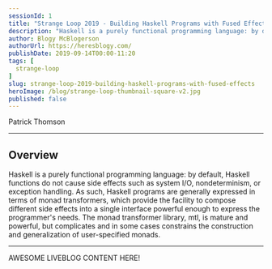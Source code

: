 ```yaml
---
sessionId: 1
title: "Strange Loop 2019 - Building Haskell Programs with Fused Effects"
description: "Haskell is a purely functional programming language: by default, Haskell functions do not cause side effects such as system I/O, nondeterminism, or exception handling. As such, Haskell programs are generally expressed in terms of monad transformers, which provide the facility to compose different side effects into a single interface powerful enough to express the programmer's needs. The monad transformer library, mtl, is mature and powerful, but complicates and in some cases constrains the construction and generalization of user-specified monads."
author: Blogy McBlogerson
authorUrl: https://heresblogy.com/
publishDate: 2019-09-14T00:00-11:20
tags: [
  strange-loop
]
slug: strange-loop-2019-building-haskell-programs-with-fused-effects
heroImage: /blog/strange-loop-thumbnail-square-v2.jpg
published: false
---
```


<div class="container p-0 liveblog-presenters">
  <div class="row m-0">
      <p class=" mr-12 m-0">
        <span class="liveblog-presenters__name">Patrick Thomson</span>
        <a href="https://twitter.com/importantshock" target="_blank" title="Twitter"><i class="fa fa-twitter pr-2"></i></a>
        <a href="https://github.com/patrickt" target="_blank" title="GitHub"><i class="fa fa-github pr-2"></i></a>
        <a href="https://blog.sumtypeofway.com" target="_blank" title="Speaker's site"><i class="fa fa-globe pr-2"></i></a>
      </p>
  </div>
</div>

---

## Overview

Haskell is a purely functional programming language: by default, Haskell functions do not cause side effects such as system I/O, nondeterminism, or exception handling. As such, Haskell programs are generally expressed in terms of monad transformers, which provide the facility to compose different side effects into a single interface powerful enough to express the programmer's needs. The monad transformer library, mtl, is mature and powerful, but complicates and in some cases constrains the construction and generalization of user-specified monads.

---

AWESOME LIVEBLOG CONTENT HERE!

<!-- Note on images
  Images (e.g. my_image.jpg) should be put in the `website/static/blog/strange-loop-2019` directory, with the path to the image in your post being `/blog/strange-loop-2019/my_image.jpg`. If you'd rather host the images somewhere else for ease of use, that's fine too.

  Please also try to keep your images to a reasonable size by:
    - Using JPEG compression, unless image is mostly solid color 
    - JPEG compression set between 60%-80%
    - Resizing the image to be no wider then 750px
    - If PNG, use a tool like ImageOptim (https://imageoptim.com/mac) to optimize the file size

  I suggest re-sizing and compressing all the images in one batch as a last step.
-->  
